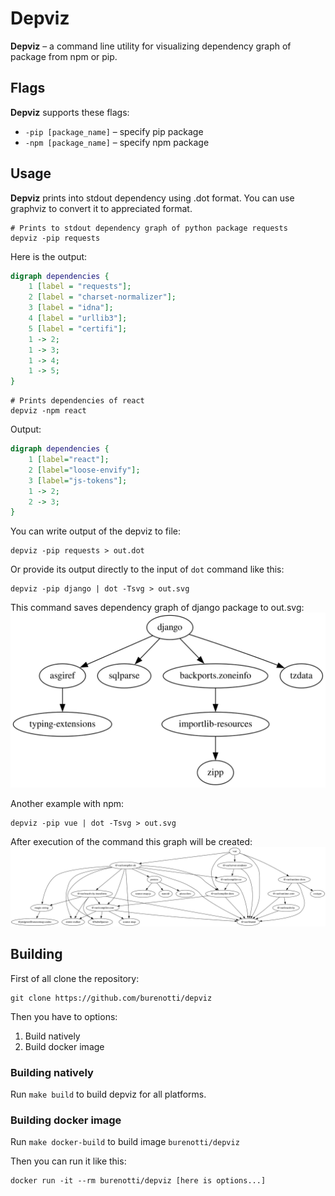 # Depviz

**Depviz** – a command line utility for visualizing dependency graph of package from npm or pip.

## Flags

**Depviz** supports these flags:

- `-pip [package_name]` – specify pip package
- `-npm [package_name]` – specify npm package

## Usage

**Depviz** prints into stdout dependency using .dot format.
You can use graphviz to convert it to appreciated format.

```shell
# Prints to stdout dependency graph of python package requests
depviz -pip requests
```

Here is the output:

```dot
digraph dependencies {
    1 [label = "requests"];
    2 [label = "charset-normalizer"];
    3 [label = "idna"];
    4 [label = "urllib3"];
    5 [label = "certifi"];
    1 -> 2;
    1 -> 3;
    1 -> 4;
    1 -> 5;
}
```

```shell
# Prints dependencies of react
depviz -npm react
```

Output:

```dot
digraph dependencies {
    1 [label="react"];
    2 [label="loose-envify"];
    3 [label="js-tokens"];
    1 -> 2;
    2 -> 3;
}
```

You can write output of the depviz to file:

```shell
depviz -pip requests > out.dot
```

Or provide its output directly to the input of `dot` command like this:

```shell
depviz -pip django | dot -Tsvg > out.svg
```

This command saves dependency graph of django package to out.svg:
![Django dependency graph](imgs/out-django.svg)

Another example with npm:

```shell
depviz -pip vue | dot -Tsvg > out.svg
```

After execution of the command this graph will be created:
![Vue dependency graph](imgs/out-vue.svg)

## Building

First of all clone the repository:

```shell
git clone https://github.com/burenotti/depviz
```

Then you have to options:

1. Build natively
2. Build docker image

### Building natively

Run `make build` to build depviz for all platforms.

### Building docker image

Run `make docker-build` to build image `burenotti/depviz`

Then you can run it like this:

```shell
docker run -it --rm burenotti/depviz [here is options...]
```
